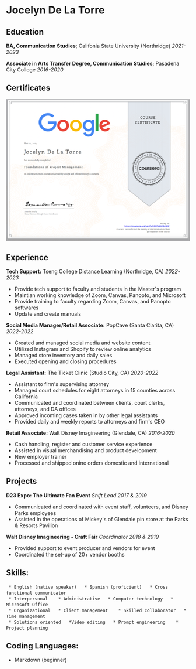Jocelyn De La Torre
============


Education
---------

   **BA, Communication Studies**; Califonia State University (Northridge)   *2021-2023*


   **Associate in Arts Transfer Degree, Communication Studies**; Pasadena City College   *2016-2020*

Certificates
---------

![certification](certificate.png)

Experience
----------

**Tech Support:** Tseng College Distance Learning (Northridge, CA)  *2022-2023*

* Provide tech support to faculty and students in the Master's program
* Maintian working knowledge of Zoom, Canvas, Panopto, and Microsoft
* Provide training to faculty regarding Zoom, Canvas, and Panopto softwares
* Update and create manuals

**Social Media Manager/Retail Associate:** PopCave (Santa Clarita, CA)  *2022-2022*

* Created and managed social media and website content
* Utilized Instagram and Shopify to review online analytics
* Managed store inventory and daily sales
* Executed opening and closing procedures

**Legal Assistant:** The Ticket Clinic (Studio City, CA)  *2020-2022*

* Assistant to firm's supervising attorney
* Managed court schedules for eight attorneys in 15 counties across California
* Communicated and coordinated between clients, court clerks, attorneys, and DA offices
* Approved incoming cases taken in by other legal assistants
* Provided daily and weekly reports to attorneys and firm's CEO

**Retail Associate:** Walt Disney Imagineering (Glendale, CA)  *2016-2020*

* Cash handling, register and customer service experience
* Assisted in visual merchandising and product development
* New employer trainer
* Processed and shipped onine orders domestic and international

Projects
--------------------

**D23 Expo: The Ultimate Fan Event** *Shift Lead*    *2017 & 2019*

* Communicated and coordinated with event staff, volunteers, and Disney Parks employees
* Assisted in the operations of Mickey's of Glendale pin store at the Parks & Resorts Pavilion

**Walt Disney Imagineering - Craft Fair** *Coordinator*  *2018 & 2019*

* Provided support to event producer and vendors for event
* Coordinated the set-up of 20+ vendor booths 


Skills:
----------------------------------------
     * English (native speaker)   * Spanish (proficient)   * Cross functional communicator   
     * Interpersonal    * Administrative   * Computer technology   * Microsoft Office   
     * Organizational   * Client management    * Skilled collaborator   * Time management
     * Solutions oriented   *Video editing   * Prompt engineering    * Project planning

Coding Languages:
--------------------
  * Markdown (beginner)
